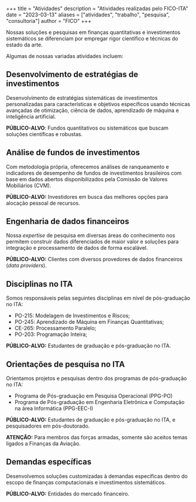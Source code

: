 +++
title = "Atividades"
description = "Atividades realizadas pelo FICO-ITA"
date = "2023-03-13"
aliases = ["atividades", "trabalho", "pesquisa", "consultoria"]
author = "FICO"
+++

Nossas soluções e pesquisas em finanças quantitativas e investimentos sistemáticos se diferenciam por empregar rigor científico e técnicas do estado da arte.

Algumas de nossas variadas atividades incluem:

## Desenvolvimento de estratégias de investimentos

Desenvolvimento de estratégias sistemáticas de investimentos personalizadas para características e objetivos específicos usando técnicas avançadas de otimização, ciência de dados, aprendizado de máquina e inteligência artificial.
<!-- Usando o estado da arte em ciência de dados, aprendizado de máquina e inteligência artificial, desenvolvemos estratégias sistemáticas de investimentos com diferentes objetivos. -->

**PÚBLICO-ALVO**: Fundos quantitativos ou sistemáticos que buscam soluções científicas e robustas.

## Análise de fundos de investimentos

<!-- Aplicando estado da arte em produção de rankings e indicadores de performance nos dados disponibilizados pela Comissão de Valores Mobiliários, analisamos a performance de fundos de investimentos brasileiros. -->

Com metodologia própria, oferecemos análises de ranqueamento e indicadores de desempenho de fundos de investimentos brasileiros com base em dados abertos disponibilizados pela Comissão de Valores Mobiliários (CVM).

**PÚBLICO-ALVO:** Investidores em busca das melhores opções para alocação pessoal de recursos.

## Engenharia de dados financeiros

Nossa *expertise* de pesquisa em diversas áreas do conhecimento nos permitem construir dados diferenciados de maior valor e soluções para integração e processamento de dados de forma escalável.
<!--  Pesquisamos e desenvolvemos soluções para integração de dados fornecidos por diferentes provedores. -->

**PÚBLICO-ALVO:** Clientes com diversos provedores de dados financeiros (*data providers*).

## Disciplinas no ITA

Somos responsáveis pelas seguintes disciplinas em nível de pós-graduação no ITA:

- PO-215: Modelagem de Investimentos e Riscos;
- PO-245: Aprendizado de Máquina em Finanças Quantitativas;
- CE-265: Processamento Paralelo;
- PO-203: Programação Inteira;

**PÚBLICO-ALVO:** Estudantes de graduação e pós-graduação no ITA.

## Orientações de pesquisa no ITA

Orientamos projetos e pesquisas dentro dos programas de pós-graduação no ITA:

- Programa de Pós-graduação em Pesquisa Operacional (PPG-PO)
- Programa de Pós-graduação em Engenharia Eletrônica e Computação na área Informática (PPG-EEC-I)

**PÚBLICO-ALVO:** Estudantes de graduação e pós-graduação no ITA, e pesquisadores em pós-doutorado.

**ATENÇÂO:** Para membros das forças armadas, somente são aceitos temas ligados a Finanças da Aviação.

## Demandas específicas

Desenvolvemos soluções customizadas à demandas específicas dentro do escopo de finanças computacionais e investimentos sistemáticos.
<!-- Desenvolvemos soluções customizadas à demandas específicas dentro do escopo de Finanças Computacionais e Investimentos Sistemáticos-->

**PÚBLICO-ALVO:** Entidades do mercado financeiro.
